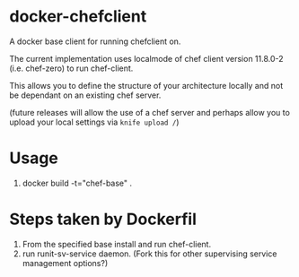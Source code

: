 docker-chefclient
=================

A docker base client for running chefclient on.

The current implementation uses localmode of chef client version 11.8.0-2 (i.e. chef-zero)
to run chef-client.

This allows you to define the structure of your architecture locally and not be dependant on an existing chef server.

(future releases will allow the use of a chef server and perhaps allow you to upload your local settings via ```knife upload /```)

# Usage

1. docker build -t="chef-base" .

# Steps taken by Dockerfil

1. From the specified base install and run chef-client.
2. run runit-sv-service daemon. (Fork this for other supervising service management options?)

